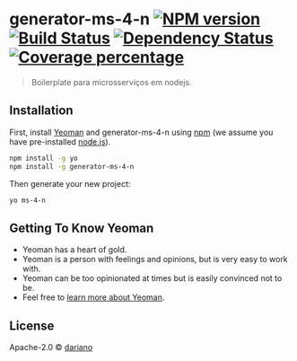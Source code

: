 # generator-ms-4-n [![NPM version][npm-image]][npm-url] [![Build Status][travis-image]][travis-url] [![Dependency Status][daviddm-image]][daviddm-url] [![Coverage percentage][coveralls-image]][coveralls-url]
> Boilerplate para microsserviços em nodejs.

## Installation

First, install [Yeoman](http://yeoman.io) and generator-ms-4-n using [npm](https://www.npmjs.com/) (we assume you have pre-installed [node.js](https://nodejs.org/)).

```bash
npm install -g yo
npm install -g generator-ms-4-n
```

Then generate your new project:

```bash
yo ms-4-n
```

## Getting To Know Yeoman

 * Yeoman has a heart of gold.
 * Yeoman is a person with feelings and opinions, but is very easy to work with.
 * Yeoman can be too opinionated at times but is easily convinced not to be.
 * Feel free to [learn more about Yeoman](http://yeoman.io/).

## License

Apache-2.0 © [dariano]()


[npm-image]: https://badge.fury.io/js/generator-ms-4-n.svg
[npm-url]: https://npmjs.org/package/generator-ms-4-n
[travis-image]: https://travis-ci.org/dariano/generator-ms-4-n.svg?branch=master
[travis-url]: https://travis-ci.org/dariano/generator-ms-4-n
[daviddm-image]: https://david-dm.org/dariano/generator-ms-4-n.svg?theme=shields.io
[daviddm-url]: https://david-dm.org/dariano/generator-ms-4-n
[coveralls-image]: https://coveralls.io/repos/dariano/generator-ms-4-n/badge.svg
[coveralls-url]: https://coveralls.io/r/dariano/generator-ms-4-n
